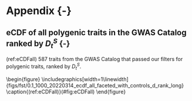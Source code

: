# Appendix {-}

## eCDF of all polygenic traits in the GWAS Catalog ranked by ${D_t^S}$ {-}

(ref:eCDFall) 587 traits from the GWAS Catalog that passed our filters for polygenic traits, ranked by ${D_t^S}$.

\begin{figure}
\includegraphics[width=1\linewidth]{figs/fst/0.1_1000_20220314_ecdf_all_faceted_with_controls_d_rank_long} \caption{(ref:eCDFall)}(\#fig:eCDFall)
\end{figure}

